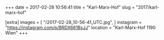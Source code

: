 +++
date = 2017-02-28 10:56:41
title = "Karl-Marx-Hof"
slug = "2017/karl-marx-hof"

[extra]
images = [
    "/2017-02-28_10-56-41_UTC.jpg",
]
instagram = "https://instagram.com/p/BRDX661BxJJ"
location = "Karl-Marx-Hof 1190 Wien"
+++

